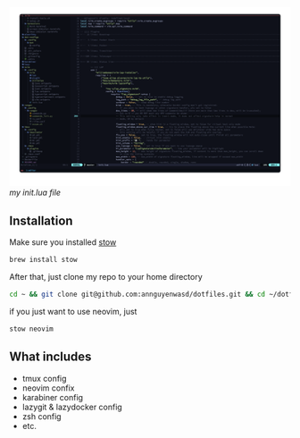 
![my init.lua](.non-stow/docs/images/neovim.png)
_my init.lua file_

## Installation

Make sure you installed [stow](https://formulae.brew.sh/formula/stow)

```sh
brew install stow
```

After that, just clone my repo to your home directory

```sh
cd ~ && git clone git@github.com:annguyenwasd/dotfiles.git && cd ~/dotfiles && rm -rf .non-stow && stow . && git stash -u
```

if you just want to use neovim, just
```sh
stow neovim
```

## What includes

- tmux config
- neovim confix
- karabiner config
- lazygit & lazydocker config
- zsh config
- etc.
